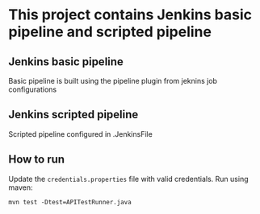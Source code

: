 # This project contains Jenkins basic pipeline and scripted pipeline


## Jenkins basic pipeline 
Basic pipeline is built using the pipeline plugin from jeknins job configurations


## Jenkins scripted pipeline
Scripted pipeline configured in .JenkinsFile


## How to run
Update the `credentials.properties` file with valid credentials.
Run using maven: 
```
mvn test -Dtest=APITestRunner.java

```




